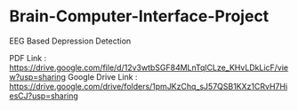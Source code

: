 # Brain-Computer-Interface-Project
EEG Based Depression Detection

PDF Link : https://drive.google.com/file/d/12v3wtbSGF84MLnTqlCLze_KHvLDkLicF/view?usp=sharing
Google Drive Link : https://drive.google.com/drive/folders/1pmJKzChq_sJ57QSB1KXz1CRvH7HiesCJ?usp=sharing
